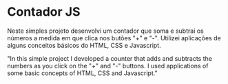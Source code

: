 # Contador JS

Neste simples projeto desenvolvi um contador que soma e subtrai os números a medida em que clica nos butões "+" e "-". Utilizei aplicações de alguns conceitos básicos do HTML, CSS e Javascript. 



"In this simple project I developed a counter that adds and subtracts the numbers as you click on the "+" and "-" buttons. I used applications of some basic concepts of HTML, CSS and Javascript."


